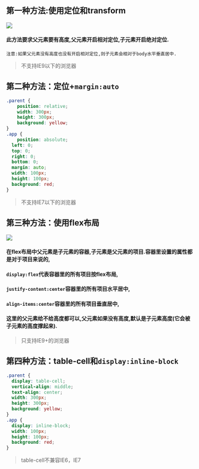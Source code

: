 ##   第一种方法:使用定位和transform
![](https://img-blog.csdnimg.cn/20190328214815144.png?x-oss-process=image/watermark,type_ZmFuZ3poZW5naGVpdGk,shadow_10,text_aHR0cHM6Ly9ibG9nLmNzZG4ubmV0L2NoZW5saW04Nw==,size_16,color_FFFFFF,t_70)
#### 此方法要求父元素要有高度,父元素开启相对定位,子元素开启绝对定位.
	注意:如果父元素没有高度也没有开启相对定位,则子元素会相对于body水平垂直居中.

> 不支持IE9以下的浏览器



## 第二种方法：定位+`margin:auto`

```css
.parent {
	position: relative;
	width: 300px;
	height: 300px;
	background: yellow;
}
.app {
	position: absolute;
  left: 0;
  top: 0;
  right: 0;
  bottom: 0;
  margin: auto;
  width: 100px;
  height: 100px;
  background: red;
}
```

> 不支持IE7以下的浏览器



##  第三种方法：使用flex布局

![](https://img-blog.csdnimg.cn/20190328220304123.png?x-oss-process=image/watermark,type_ZmFuZ3poZW5naGVpdGk,shadow_10,text_aHR0cHM6Ly9ibG9nLmNzZG4ubmV0L2NoZW5saW04Nw==,size_16,color_FFFFFF,t_70)
####  在flex布局中父元素是子元素的容器,子元素是父元素的项目.容器里设置的属性都是对于项目来说的,
####  `display:flex`代表容器里的所有项目按flex布局,
####  `justify-content:center`容器里的所有项目水平居中,
####  `align-items:center`容器里的所有项目垂直居中,
####  这里的父元素给不给高度都可以,父元素如果没有高度,默认是子元素高度(它会被子元素的高度撑起来).

> 只支持IE9+的浏览器



## 第四种方法：table-cell和`display:inline-block`

```css
.parent {
  display: table-cell;
  vertical-align: middle;
  text-align: center;
  width: 300px;
  height: 300px;
  background: yellow;
}
.app {
  display: inline-block;
  width: 100px;
  height: 100px;
  background: red;
}
```

> table-cell不兼容IE6，IE7
